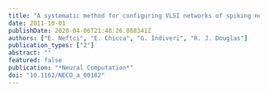 ```yaml
---
title: "A systematic method for configuring VLSI networks of spiking neurons"
date: 2011-10-01
publishDate: 2020-04-06T21:48:26.088341Z
authors: ["E. Neftci", "E. Chicca", "G. Indiveri", "R. J. Douglas"]
publication_types: ["2"]
abstract: ""
featured: false
publication: "*Neural Computation*"
doi: "10.1162/NECO_a_00182"
---
```


